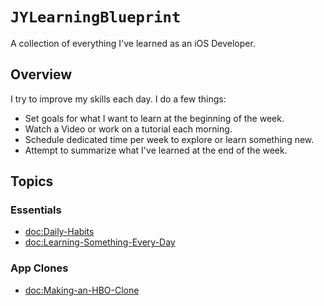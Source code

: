 # ``JYLearningBlueprint``

A collection of everything I've learned as an iOS Developer.

## Overview

I try to improve my skills each day. I do a few things:

- Set goals for what I want to learn at the beginning of the week.
- Watch a Video or work on a tutorial each morning.
- Schedule dedicated time per week to explore or learn something new.
- Attempt to summarize what I've learned at the end of the week.

## Topics

### Essentials

- <doc:Daily-Habits>
- <doc:Learning-Something-Every-Day>

### App Clones

- <doc:Making-an-HBO-Clone>
